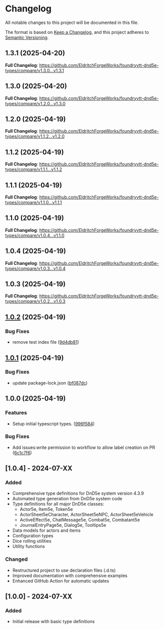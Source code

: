 # Changelog

All notable changes to this project will be documented in this file.

The format is based on [Keep a Changelog](https://keepachangelog.com/en/1.0.0/),
and this project adheres to [Semantic Versioning](https://semver.org/spec/v2.0.0.html).

## 1.3.1 (2025-04-20)

**Full Changelog**: https://github.com/EldritchForgeWorks/foundryvtt-dnd5e-types/compare/v1.3.0...v1.3.1

## 1.3.0 (2025-04-20)

**Full Changelog**: https://github.com/EldritchForgeWorks/foundryvtt-dnd5e-types/compare/v1.2.0...v1.3.0

## 1.2.0 (2025-04-19)

**Full Changelog**: https://github.com/EldritchForgeWorks/foundryvtt-dnd5e-types/compare/v1.1.2...v1.2.0

## 1.1.2 (2025-04-19)

**Full Changelog**: https://github.com/EldritchForgeWorks/foundryvtt-dnd5e-types/compare/v1.1.1...v1.1.2

## 1.1.1 (2025-04-19)

**Full Changelog**: https://github.com/EldritchForgeWorks/foundryvtt-dnd5e-types/compare/v1.1.0...v1.1.1

## 1.1.0 (2025-04-19)

**Full Changelog**: https://github.com/EldritchForgeWorks/foundryvtt-dnd5e-types/compare/v1.0.4...v1.1.0

## 1.0.4 (2025-04-19)

**Full Changelog**: https://github.com/EldritchForgeWorks/foundryvtt-dnd5e-types/compare/v1.0.3...v1.0.4

## 1.0.3 (2025-04-19)

**Full Changelog**: https://github.com/EldritchForgeWorks/foundryvtt-dnd5e-types/compare/v1.0.2...v1.0.3

## [1.0.2](https://github.com/EldritchForgeWorks/foundryvtt-dnd5e-types/compare/v1.0.1...v1.0.2) (2025-04-19)


### Bug Fixes

* remove test index file ([9d4db81](https://github.com/EldritchForgeWorks/foundryvtt-dnd5e-types/commit/9d4db81def0271c924f3ee3b4dc7a008c43d4451))

## [1.0.1](https://github.com/EldritchForgeWorks/foundryvtt-dnd5e-types/compare/v1.0.0...v1.0.1) (2025-04-19)


### Bug Fixes

* update package-lock.json ([bf087dc](https://github.com/EldritchForgeWorks/foundryvtt-dnd5e-types/commit/bf087dca1de28bccdf90cfff0491b3c359c9ea74))

## 1.0.0 (2025-04-19)


### Features

* Setup initial typescript types. ([996f584](https://github.com/EldritchForgeWorks/foundryvtt-dnd5e-types/commit/996f584cdd6e3cbb1c7161dce577e5413f95f819))


### Bug Fixes

* Add issues:write permission to workflow to allow label creation on PR ([6c1c7f6](https://github.com/EldritchForgeWorks/foundryvtt-dnd5e-types/commit/6c1c7f600ed803d22445a9e6eeba1e5726ab4c21))

## [1.0.4] - 2024-07-XX

### Added
- Comprehensive type definitions for DnD5e system version 4.3.9
- Automated type generation from DnD5e system code
- Type definitions for all major DnD5e classes:
  - Actor5e, Item5e, Token5e
  - ActorSheet5eCharacter, ActorSheet5eNPC, ActorSheet5eVehicle
  - ActiveEffect5e, ChatMessage5e, Combat5e, Combatant5e
  - JournalEntryPage5e, Dialog5e, Tooltips5e
- Data models for actors and items
- Configuration types
- Dice rolling utilities
- Utility functions

### Changed
- Restructured project to use declaration files (.d.ts)
- Improved documentation with comprehensive examples
- Enhanced GitHub Action for automatic updates

## [1.0.0] - 2024-07-XX

### Added
- Initial release with basic type definitions
